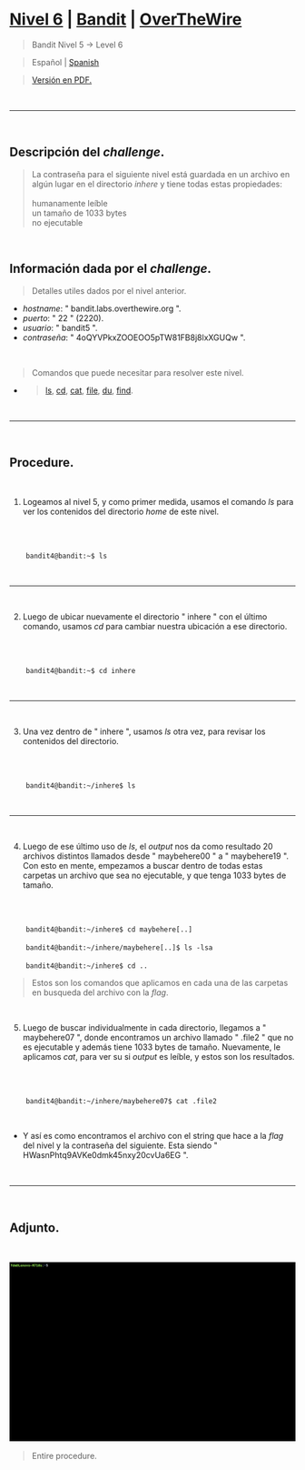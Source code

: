 
# [Nivel 6](https://overthewire.org/wargames/bandit/bandit6.html) | [Bandit](https://overthewire.org/wargames/bandit/) | [OverTheWire](https://overthewire.org/wargames/)
> Bandit Nivel 5 → Level 6

> Español | [Spanish](https://github.com/frandausmeier/CTF_Write-Ups/blob/main/OverTheWire/Bandit/Level_6/level-6_bandit_overthewire_eng.md)

> [Versión en PDF.](https://github.com/frandausmeier/CTF_Write-Ups/blob/main/OverTheWire/Bandit/Level_6/level-6_bandit_overthewire_eng.pdf)

<br>

-----

<br>

## Descripción del _challenge_.
> La contraseña para el siguiente nivel está guardada en un archivo en algún lugar en el directorio _inhere_ y tiene todas estas propiedades: \
\
	humanamente leíble\
	un tamaño de 1033 bytes\
	no ejecutable



<br>

## Información dada por el _challenge_.
> Detalles utiles dados por el nivel anterior.
- _hostname_: " bandit.labs.overthewire.org ".
- _puerto_: " 22 " (2220).
- _usuario_: " bandit5 ".
- _contraseña_: " 4oQYVPkxZOOEOO5pTW81FB8j8lxXGUQw ".

<br>

> Comandos que puede necesitar para resolver este nivel.
- > [ls](https://manpages.ubuntu.com/manpages/noble/man1/ls.1.html),  [cd](https://manpages.ubuntu.com/manpages/noble/man1/cd.1posix.html),  [cat](https://manpages.ubuntu.com/manpages/noble/man1/cat.1.html),  [file](https://manpages.ubuntu.com/manpages/noble/man1/file.1.html),  [du](https://manpages.ubuntu.com/manpages/noble/man1/du.1.html),  [find](https://manpages.ubuntu.com/manpages/noble/man1/find.1.html).

<br>

-----

<br>

## Procedure.

<br>

1. Logeamos al nivel 5, y como primer medida, usamos el comando _ls_ para ver los contenidos del directorio _home_ de este nivel.

<br>

```

	bandit4@bandit:~$ ls

```
<br>

---

<br>

2. Luego de ubicar nuevamente el directorio " inhere " con el último comando, usamos _cd_ para cambiar nuestra ubicación a ese directorio.

<br>

```

	bandit4@bandit:~$ cd inhere

```
<br>

---

<br>

3. Una vez dentro de " inhere ", usamos _ls_ otra vez, para revisar los contenidos del directorio.

<br>

```

	bandit4@bandit:~/inhere$ ls

```
<br>

---

<br>

4. Luego de ese último uso de _ls_, el _output_ nos da como resultado 20 archivos distintos llamados desde " maybehere00 " a " maybehere19 ".\
Con esto en mente, empezamos a buscar dentro de todas estas carpetas un archivo que sea no ejecutable, y que tenga 1033 bytes de tamaño.

<br>

```

	bandit4@bandit:~/inhere$ cd maybehere[..]
    
    bandit4@bandit:~/inhere/maybehere[..]$ ls -lsa
    
    bandit4@bandit:~/inhere$ cd ..

```

> Estos son los comandos que aplicamos en cada una de las carpetas en busqueda del archivo con la _flag_.

<br>

5. Luego de buscar individualmente in cada directorio, llegamos a " maybehere07 ", donde encontramos un archivo llamado " .file2 " que no es ejecutable y además tiene 1033 bytes de tamaño. Nuevamente, le aplicamos _cat_, para ver su si _output_ es leíble, y estos son los resultados.

<br>

```

	bandit4@bandit:~/inhere/maybehere07$ cat .file2

```

<br>

- Y así es como encontramos el archivo con el string que hace a la _flag_ del nivel y la contraseña del siguiente. Esta siendo " HWasnPhtq9AVKe0dmk45nxy20cvUa6EG ".

<br>

---

<br>

## Adjunto.

<br>

<p align="center">
  <img src="./attachments/level-6_bandit_overthewire.gif"/>
</p>

> Entire procedure.

<br>
